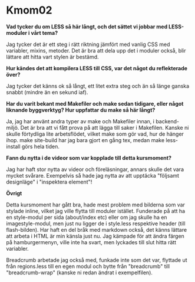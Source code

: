 Kmom02
===============================

__Vad tycker du om LESS så här långt, och det sättet vi jobbar med LESS-moduler i vårt tema?__

Jag tycker det är ett steg i rätt riktning jämfört med vanlig CSS med variabler, mixins, metoder.
Det är bra att dela upp det i moduler också, blir lättare att hitta vart stylen är bestämd.

__Hur kändes det att kompilera LESS till CSS, var det något du reflekterade över?__

Jag tycker det känns ok så långt, ett litet extra steg och än så länge ganska snabbt (mindre än en sekund iaf).

__Har du varit bekant med Makefiler och make sedan tidigare, eller något liknande byggverktyg? Hur uppfattar du make så här långt?__

Ja, jag har använt andra typer av make och Makefiler innan, i backend-miljö.
Det är bra att vi fått prova på att lägga till saker i Makefilen.
Kanske ni skulle förtydliga lite arbetsflödet, vilket make som gör vad, hur de hänger ihop.
make site-build har jag bara gjort en gång tex, medan make less-install görs hela tiden.

__Fann du nytta i de videor som var kopplade till detta kursmoment?__

Jag har haft stor nytta av videor och föreläsningar, annars skulle det vara mycket svårare.
Exempelvis så hade jag nytta av att upptäcka "följsamt designläge" i "inspektera element"!

__Övrigt__

Detta kursmoment har gått bra, hade mest problem med bilderna som var stylade inline, vilket jag ville flytta till moduler istället.
Funderade på att ha en style-modul per sida (about/index etc) eller om jag skulle ha en imagestyle-modul, men just nu ligger de i style.less respektive header (till flash-bilden).
Har haft en del bråk med markdown också, det känns lättare att arbeta i HTML är min känsla just nu.
Jag kämpade för att ändra färgen på hamburgermenyn, ville inte ha svart, men lyckades till slut hitta rätt variabler.

Breadcrumb arbetade jag också med, funkade inte som det var, flyttade ut från regions.less till en egen modul och bytte från "breadcrumb" till "breadcrumb-wrap" (kanske ni redan ändrat i exempelfilen).
